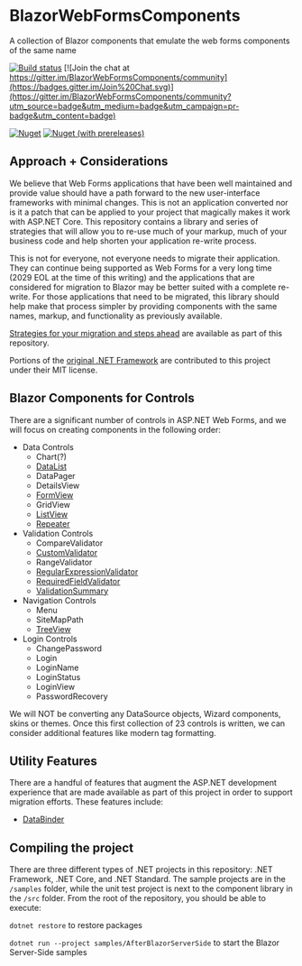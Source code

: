 # BlazorWebFormsComponents

A collection of Blazor components that emulate the web forms components of the same name

[![Build status](https://dev.azure.com/FritzAndFriends/BlazorWebFormsComponents/_apis/build/status/BlazorWebFormsComponents-.NET%20Standard-CI)](https://dev.azure.com/FritzAndFriends/BlazorWebFormsComponents/_build/latest?definitionId=14)  [![Join the chat at https://gitter.im/BlazorWebFormsComponents/community](https://badges.gitter.im/Join%20Chat.svg)](https://gitter.im/BlazorWebFormsComponents/community?utm_source=badge&utm_medium=badge&utm_campaign=pr-badge&utm_content=badge)

[![Nuget](https://img.shields.io/nuget/v/Fritz.BlazorWebFormsComponents?color=violet)](https://www.nuget.org/packages/Fritz.BlazorWebFormsComponents/)  [![Nuget (with prereleases)](https://img.shields.io/nuget/vpre/Fritz.BlazorWebFormsComponents)](https://www.nuget.org/packages/Fritz.BlazorWebFormsComponents/)

## Approach + Considerations

We believe that Web Forms applications that have been well maintained and provide value should have a path forward to the new user-interface frameworks with minimal changes.  This is not an application converted nor is it a patch that can be applied to your project that magically makes it work with ASP<span></span>.NET Core.  This repository contains a library and series of strategies that will allow you to re-use much of your markup, much of your business code and help shorten your application re-write process.

This is not for everyone, not everyone needs to migrate their application.  They can continue being supported as Web Forms for a very long time (2029 EOL at the time of this writing) and the applications that are considered for migration to Blazor may be better suited with a complete re-write.  For those applications that need to be migrated, this library should help make that process simpler by providing components with the same names, markup, and functionality as previously available.

[Strategies for your migration and steps ahead](docs/Migration/README.md) are available as part of this repository.

Portions of the [original .NET Framework](https://github.com/microsoft/referencesource) are contributed to this project under their MIT license.

## Blazor Components for Controls

There are a significant number of controls in ASP.NET Web Forms, and we will focus on creating components in the following order:

  - Data Controls
    - Chart(?)
    - [DataList](docs/DataList.md)
    - DataPager
    - DetailsView
    - [FormView](docs/FormView.md)
    - GridView
    - [ListView](docs/ListView.md)
    - [Repeater](docs/Repeater.md)
  - Validation Controls
    - CompareValidator
    - [CustomValidator](docs/CustomValidator.md)
    - RangeValidator
    - [RegularExpressionValidator](docs/RegularExpressionValidator.md)
    - [RequiredFieldValidator](docs/RequiredFieldValidator.md)
    - [ValidationSummary](docs/ValidationSummary.md)
  - Navigation Controls
    - Menu
    - SiteMapPath
    - [TreeView](docs/TreeView.md)
  - Login Controls
    - ChangePassword
    - Login
    - LoginName
    - LoginStatus
    - LoginView
    - PasswordRecovery

We will NOT be converting any DataSource objects, Wizard components, skins or themes.  Once this first collection of 23 controls is written, we can consider additional features like modern tag formatting.

## Utility Features

There are a handful of features that augment the ASP<span></span>.NET development experience that are made available as part of this project in order to support migration efforts.  These features include:

  - [DataBinder](docs/Databinder.md)

## Compiling the project

There are three different types of .NET projects in this repository:  .NET Framework, .NET Core, and .NET Standard.  The sample projects are in the `/samples` folder, while the unit test project is next to the component library in the `/src` folder.  From the root of the repository, you should be able to execute:

`dotnet restore` to restore packages

`dotnet run --project samples/AfterBlazorServerSide` to start the Blazor Server-Side samples
